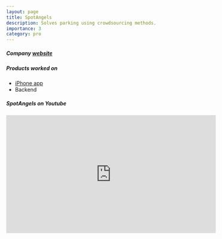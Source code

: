 ```yaml
---
layout: page
title: SpotAngels
description: Solves parking using crowdsourcing methods.
importance: 3
category: pro
---
```

<h5>Company <a href="https://www.spotangels.com" target="_blank">website</a></h5>
<h5>Products worked on</h5>
<div class="row">
    <ul>
        <li><a href="https://apps.apple.com/us/app/spotangels-parking-gas/id897809583" target="_blank">iPhone app</a></li>
        <li>Backend</li>
    </ul>
</div>
<h5>SpotAngels on Youtube</h5>
<iframe width="560" height="315" src="https://www.youtube.com/embed/PTGxsZR1zz4" title="YouTube video player" frameborder="0" allow="accelerometer; autoplay; clipboard-write; encrypted-media; gyroscope; picture-in-picture" allowfullscreen></iframe>